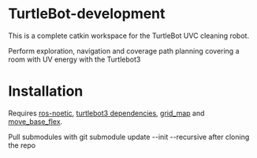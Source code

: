 # TurtleBot-development
This is a complete catkin workspace for the TurtleBot UVC cleaning robot.

Perform exploration, navigation and coverage path planning covering a room with UV energy with the Turtlebot3


# Installation
Requires [ros-noetic](http://wiki.ros.org/noetic/Installation/Ubuntu), [turtlebot3 dependencies](https://emanual.robotis.com/docs/en/platform/turtlebot3/quick-start/#pc-setup), [grid_map](https://github.com/ANYbotics/grid_map) and [move_base_flex](http://wiki.ros.org/move_base_flex).

Pull submodules with git submodule update --init --recursive after cloning the repo
